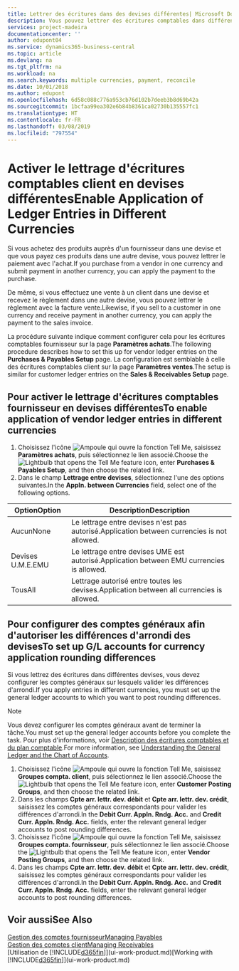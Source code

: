 ```yaml
---
title: Lettrer des écritures dans des devises différentes| Microsoft Docs
description: Vous pouvez lettrer des écritures comptables dans différentes devises si vous effectuez une vente à un client dans une devise et recevez le règlement dans une autre devise.
services: project-madeira
documentationcenter: ''
author: edupont04
ms.service: dynamics365-business-central
ms.topic: article
ms.devlang: na
ms.tgt_pltfrm: na
ms.workload: na
ms.search.keywords: multiple currencies, payment, reconcile
ms.date: 10/01/2018
ms.author: edupont
ms.openlocfilehash: 6d58c088c776a953cb76d102b7deeb3b8d69b42a
ms.sourcegitcommit: 1bcfaa99ea302e6b84b8361ca02730b135557fc1
ms.translationtype: HT
ms.contentlocale: fr-FR
ms.lasthandoff: 03/08/2019
ms.locfileid: "797554"
---
```

# <a name="enable-application-of-ledger-entries-in-different-currencies"></a><span data-ttu-id="9e6d0-103">Activer le lettrage d'écritures comptables client en devises différentes</span><span class="sxs-lookup"><span data-stu-id="9e6d0-103">Enable Application of Ledger Entries in Different Currencies</span></span>
<span data-ttu-id="9e6d0-104">Si vous achetez des produits auprès d'un fournisseur dans une devise et que vous payez ces produits dans une autre devise, vous pouvez lettrer le paiement avec l'achat.</span><span class="sxs-lookup"><span data-stu-id="9e6d0-104">If you purchase from a vendor in one currency and submit payment in another currency, you can apply the payment to the purchase.</span></span>

<span data-ttu-id="9e6d0-105">De même, si vous effectuez une vente à un client dans une devise et recevez le règlement dans une autre devise, vous pouvez lettrer le règlement avec la facture vente.</span><span class="sxs-lookup"><span data-stu-id="9e6d0-105">Likewise, if you sell to a customer in one currency and receive payment in another currency, you can apply the payment to the sales invoice.</span></span>

<span data-ttu-id="9e6d0-106">La procédure suivante indique comment configurer cela pour les écritures comptables fournisseur sur la page **Paramètres achats**.</span><span class="sxs-lookup"><span data-stu-id="9e6d0-106">The following procedure describes how to set this up for vendor ledger entries on the **Purchases & Payables Setup** page.</span></span> <span data-ttu-id="9e6d0-107">La configuration est semblable à celle des écritures comptables client sur la page **Paramètres ventes**.</span><span class="sxs-lookup"><span data-stu-id="9e6d0-107">The setup is similar for customer ledger entries on the **Sales & Receivables Setup** page.</span></span>

## <a name="to-enable-application-of-vendor-ledger-entries-in-different-currencies"></a><span data-ttu-id="9e6d0-108">Pour activer le lettrage d'écritures comptables fournisseur en devises différentes</span><span class="sxs-lookup"><span data-stu-id="9e6d0-108">To enable application of vendor ledger entries in different currencies</span></span>
1. <span data-ttu-id="9e6d0-109">Choisissez l'icône ![Ampoule qui ouvre la fonction Tell Me](media/ui-search/search_small.png "Dites-moi ce que vous voulez faire"), saisissez **Paramètres achats**, puis sélectionnez le lien associé.</span><span class="sxs-lookup"><span data-stu-id="9e6d0-109">Choose the ![Lightbulb that opens the Tell Me feature](media/ui-search/search_small.png "Tell me what you want to do") icon, enter **Purchases & Payables Setup**, and then choose the related link.</span></span>
2. <span data-ttu-id="9e6d0-110">Dans le champ **Lettrage entre devises**, sélectionnez l'une des options suivantes.</span><span class="sxs-lookup"><span data-stu-id="9e6d0-110">In the **Appln. between Currencies** field, select one of the following options.</span></span>

| <span data-ttu-id="9e6d0-111">Option</span><span class="sxs-lookup"><span data-stu-id="9e6d0-111">Option</span></span> | <span data-ttu-id="9e6d0-112">Description</span><span class="sxs-lookup"><span data-stu-id="9e6d0-112">Description</span></span> |
| --- | --- |
| <span data-ttu-id="9e6d0-113">Aucun</span><span class="sxs-lookup"><span data-stu-id="9e6d0-113">None</span></span> |<span data-ttu-id="9e6d0-114">Le lettrage entre devises n'est pas autorisé.</span><span class="sxs-lookup"><span data-stu-id="9e6d0-114">Application between currencies is not allowed.</span></span> |
| <span data-ttu-id="9e6d0-115">Devises U.M.E.</span><span class="sxs-lookup"><span data-stu-id="9e6d0-115">EMU</span></span> |<span data-ttu-id="9e6d0-116">Le lettrage entre devises UME est autorisé.</span><span class="sxs-lookup"><span data-stu-id="9e6d0-116">Application between EMU currencies is allowed.</span></span> |
| <span data-ttu-id="9e6d0-117">Tous</span><span class="sxs-lookup"><span data-stu-id="9e6d0-117">All</span></span> |<span data-ttu-id="9e6d0-118">Lettrage autorisé entre toutes les devises.</span><span class="sxs-lookup"><span data-stu-id="9e6d0-118">Application between all currencies is allowed.</span></span> |

## <a name="to-set-up-gl-accounts-for-currency-application-rounding-differences"></a><span data-ttu-id="9e6d0-119">Pour configurer des comptes généraux afin d'autoriser les différences d'arrondi des devises</span><span class="sxs-lookup"><span data-stu-id="9e6d0-119">To set up G/L accounts for currency application rounding differences</span></span>  
<span data-ttu-id="9e6d0-120">Si vous lettrez des écritures dans différentes devises, vous devez configurer les comptes généraux sur lesquels valider les différences d'arrondi.</span><span class="sxs-lookup"><span data-stu-id="9e6d0-120">If you apply entries in different currencies, you must set up the general ledger accounts to which you want to post rounding differences.</span></span>  

> [!NOTE]  
>  <span data-ttu-id="9e6d0-121">Vous devez configurer les comptes généraux avant de terminer la tâche.</span><span class="sxs-lookup"><span data-stu-id="9e6d0-121">You must set up the general ledger accounts before you complete the task.</span></span> <span data-ttu-id="9e6d0-122">Pour plus d'informations, voir [Description des écritures comptables et du plan comptable](finance-general-ledger.md).</span><span class="sxs-lookup"><span data-stu-id="9e6d0-122">For more information, see [Understanding the General Ledger and the Chart of Accounts](finance-general-ledger.md).</span></span>

1. <span data-ttu-id="9e6d0-123">Choisissez l'icône ![Ampoule qui ouvre la fonction Tell Me](media/ui-search/search_small.png "Dites-moi ce que vous voulez faire"), saisissez **Groupes compta. client**, puis sélectionnez le lien associé.</span><span class="sxs-lookup"><span data-stu-id="9e6d0-123">Choose the ![Lightbulb that opens the Tell Me feature](media/ui-search/search_small.png "Tell me what you want to do") icon, enter **Customer Posting Groups**, and then choose the related link.</span></span>  
2. <span data-ttu-id="9e6d0-124">Dans les champs **Cpte arr. lettr. dev. débit** et **Cpte arr. lettr. dev. crédit**, saisissez les comptes généraux correspondants pour valider les différences d'arrondi.</span><span class="sxs-lookup"><span data-stu-id="9e6d0-124">In the **Debit Curr. Appln. Rndg. Acc.** and **Credit Curr. Appln. Rndg. Acc.** fields, enter the relevant general ledger accounts to post rounding differences.</span></span>  
3. <span data-ttu-id="9e6d0-125">Choisissez l'icône ![Ampoule qui ouvre la fonction Tell Me](media/ui-search/search_small.png "Dites-moi ce que vous voulez faire"), saisissez **Groupes compta. fournisseur**, puis sélectionnez le lien associé.</span><span class="sxs-lookup"><span data-stu-id="9e6d0-125">Choose the ![Lightbulb that opens the Tell Me feature](media/ui-search/search_small.png "Tell me what you want to do") icon, enter **Vendor Posting Groups**, and then choose the related link.</span></span>  
4. <span data-ttu-id="9e6d0-126">Dans les champs **Cpte arr. lettr. dev. débit** et **Cpte arr. lettr. dev. crédit**, saisissez les comptes généraux correspondants pour valider les différences d'arrondi.</span><span class="sxs-lookup"><span data-stu-id="9e6d0-126">In the **Debit Curr. Appln. Rndg. Acc.** and **Credit Curr. Appln. Rndg. Acc.** fields, enter the relevant general ledger accounts to post rounding differences.</span></span>  

## <a name="see-also"></a><span data-ttu-id="9e6d0-127">Voir aussi</span><span class="sxs-lookup"><span data-stu-id="9e6d0-127">See Also</span></span>
[<span data-ttu-id="9e6d0-128">Gestion des comptes fournisseur</span><span class="sxs-lookup"><span data-stu-id="9e6d0-128">Managing Payables</span></span>](payables-manage-payables.md)  
[<span data-ttu-id="9e6d0-129">Gestion des comptes client</span><span class="sxs-lookup"><span data-stu-id="9e6d0-129">Managing Receivables</span></span>](receivables-manage-receivables.md)  
<span data-ttu-id="9e6d0-130">[Utilisation de [!INCLUDE[d365fin](includes/d365fin_md.md)]](ui-work-product.md)</span><span class="sxs-lookup"><span data-stu-id="9e6d0-130">[Working with [!INCLUDE[d365fin](includes/d365fin_md.md)]](ui-work-product.md)</span></span>
